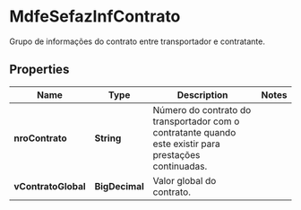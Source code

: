 

# MdfeSefazInfContrato

Grupo de informações do contrato entre transportador e contratante.

## Properties

| Name | Type | Description | Notes |
|------------ | ------------- | ------------- | -------------|
|**nroContrato** | **String** | Número do contrato do transportador com o contratante quando este existir para prestações continuadas. |  |
|**vContratoGlobal** | **BigDecimal** | Valor global do contrato. |  |



